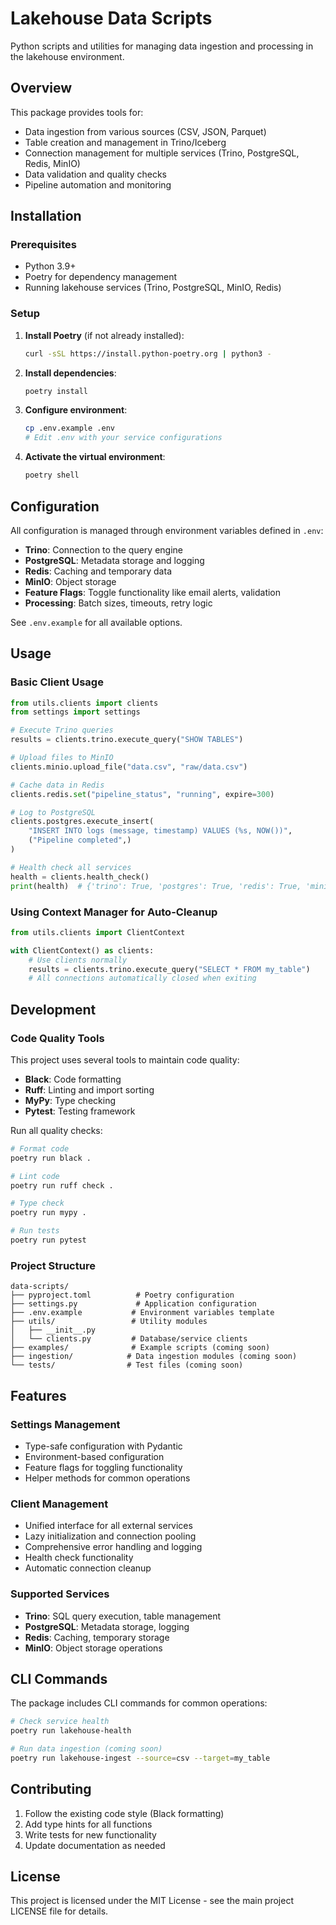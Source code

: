 # Lakehouse Data Scripts

Python scripts and utilities for managing data ingestion and processing in the lakehouse environment.

## Overview

This package provides tools for:
- Data ingestion from various sources (CSV, JSON, Parquet)
- Table creation and management in Trino/Iceberg
- Connection management for multiple services (Trino, PostgreSQL, Redis, MinIO)
- Data validation and quality checks
- Pipeline automation and monitoring

## Installation

### Prerequisites
- Python 3.9+
- Poetry for dependency management
- Running lakehouse services (Trino, PostgreSQL, MinIO, Redis)

### Setup

1. **Install Poetry** (if not already installed):
   ```bash
   curl -sSL https://install.python-poetry.org | python3 -
   ```

2. **Install dependencies**:
   ```bash
   poetry install
   ```

3. **Configure environment**:
   ```bash
   cp .env.example .env
   # Edit .env with your service configurations
   ```

4. **Activate the virtual environment**:
   ```bash
   poetry shell
   ```

## Configuration

All configuration is managed through environment variables defined in `.env`:

- **Trino**: Connection to the query engine
- **PostgreSQL**: Metadata storage and logging
- **Redis**: Caching and temporary data
- **MinIO**: Object storage
- **Feature Flags**: Toggle functionality like email alerts, validation
- **Processing**: Batch sizes, timeouts, retry logic

See `.env.example` for all available options.

## Usage

### Basic Client Usage

```python
from utils.clients import clients
from settings import settings

# Execute Trino queries
results = clients.trino.execute_query("SHOW TABLES")

# Upload files to MinIO
clients.minio.upload_file("data.csv", "raw/data.csv")

# Cache data in Redis
clients.redis.set("pipeline_status", "running", expire=300)

# Log to PostgreSQL
clients.postgres.execute_insert(
    "INSERT INTO logs (message, timestamp) VALUES (%s, NOW())",
    ("Pipeline completed",)
)

# Health check all services
health = clients.health_check()
print(health)  # {'trino': True, 'postgres': True, 'redis': True, 'minio': True}
```

### Using Context Manager for Auto-Cleanup

```python
from utils.clients import ClientContext

with ClientContext() as clients:
    # Use clients normally
    results = clients.trino.execute_query("SELECT * FROM my_table")
    # All connections automatically closed when exiting
```

## Development

### Code Quality Tools

This project uses several tools to maintain code quality:

- **Black**: Code formatting
- **Ruff**: Linting and import sorting  
- **MyPy**: Type checking
- **Pytest**: Testing framework

Run all quality checks:
```bash
# Format code
poetry run black .

# Lint code
poetry run ruff check .

# Type check
poetry run mypy .

# Run tests
poetry run pytest
```

### Project Structure

```
data-scripts/
├── pyproject.toml          # Poetry configuration
├── settings.py             # Application configuration
├── .env.example           # Environment variables template
├── utils/                 # Utility modules
│   ├── __init__.py
│   └── clients.py         # Database/service clients
├── examples/              # Example scripts (coming soon)
├── ingestion/            # Data ingestion modules (coming soon)
└── tests/                # Test files (coming soon)
```

## Features

### Settings Management
- Type-safe configuration with Pydantic
- Environment-based configuration
- Feature flags for toggling functionality
- Helper methods for common operations

### Client Management
- Unified interface for all external services
- Lazy initialization and connection pooling
- Comprehensive error handling and logging
- Health check functionality
- Automatic connection cleanup

### Supported Services
- **Trino**: SQL query execution, table management
- **PostgreSQL**: Metadata storage, logging
- **Redis**: Caching, temporary storage
- **MinIO**: Object storage operations

## CLI Commands

The package includes CLI commands for common operations:

```bash
# Check service health
poetry run lakehouse-health

# Run data ingestion (coming soon)
poetry run lakehouse-ingest --source=csv --target=my_table
```

## Contributing

1. Follow the existing code style (Black formatting)
2. Add type hints for all functions
3. Write tests for new functionality
4. Update documentation as needed

## License

This project is licensed under the MIT License - see the main project LICENSE file for details.